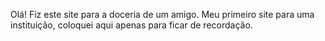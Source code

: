 Olá!
Fiz este site para a doceria de um amigo.
Meu primeiro site para uma instituição, coloquei aqui apenas para ficar de recordação.

